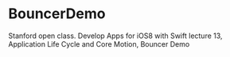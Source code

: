 # BouncerDemo
Stanford open class.
Develop Apps for iOS8 with Swift lecture 13, Application Life Cycle and Core Motion, Bouncer Demo
